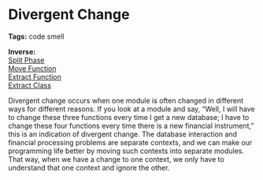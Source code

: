 # Divergent Change

**Tags:** code smell

**Inverse:** </br>
[Split Phase](./Split%20Phase/Split%20Phase.md)</br>
[Move Function](./Move%20Function/Move%20Function.md) </br>
[Extract Function](./Extract%20Function/Extract%20Function.md)</br>
[Extract Class](./Extract%20Class/Extract%20Class.md)</br>

Divergent change occurs when one module is often changed in different ways for different reasons. 
If you look at a module and say, “Well, I will have to change these three functions every time I
get a new database; I have to change these four functions every time there is a new financial 
instrument,” this is an indication of divergent change. The database interaction and financial 
processing problems are separate contexts, and we can make our programming life better by moving
such contexts into separate modules. That way, when we have a change to one context, we only have 
to understand that one context and ignore the other.